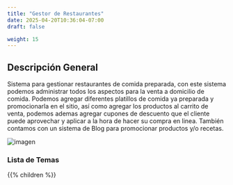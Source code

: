```yaml
---
title: "Gestor de Restaurantes"
date: 2025-04-20T10:36:04-07:00
draft: false

weight: 15
---
```


## Descripción General
Sistema para gestionar restaurantes de comida preparada, con este sistema podemos administrar todos los aspectos para la venta a domicilio de comida. Podemos agregar diferentes platillos de comida ya preparada y promocionarla en el sitio, así como agregar los productos al carrito de venta, podemos ademas agregar cupones de descuento que el cliente puede aprovechar y aplicar a la hora de hacer su compra en linea. También contamos con un sistema de Blog para promocionar productos y/o recetas.

![imagen](/proyectos/foodpark/20250329165233.png)

### Lista de Temas
{{% children  %}}